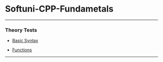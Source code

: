# Softuni-CPP-Fundametals

---

### Theory Tests

- [Basic Syntax](https://forms.gle/rhKyhP3rZkHmuTYi6)

- [Functions](https://forms.gle/9YR7gr7FJn57Rq5E6)

---
